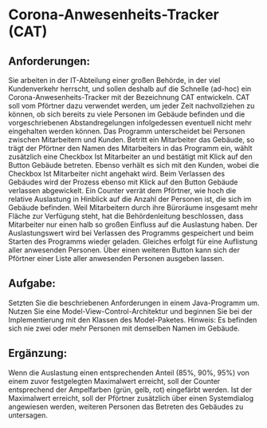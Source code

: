 # Corona-Anwesenheits-Tracker (CAT)

## Anforderungen: 
Sie arbeiten in der IT-Abteilung einer großen Behörde, in der viel Kundenverkehr herrscht, und sollen deshalb auf die Schnelle (ad-hoc) ein Corona-Anwesenheits-Tracker mit der Bezeichnung CAT entwickeln. CAT soll vom Pförtner dazu verwendet werden, um jeder Zeit nachvollziehen zu können, ob sich bereits zu viele Personen im Gebäude befinden und die vorgeschriebenen Abstandregelungen infolgedessen eventuell nicht mehr eingehalten werden können. Das Programm unterscheidet bei Personen zwischen Mitarbeitern und Kunden. Betritt ein Mitarbeiter das Gebäude, so trägt der Pförtner den Namen des Mitarbeiters in das Programm ein, wählt zusätzlich eine Checkbox Ist Mitarbeiter an und bestätigt mit Klick auf den Button Gebäude betreten. Ebenso verhält es sich mit den Kunden, wobei die Checkbox Ist Mitarbeiter nicht angehakt wird. Beim Verlassen des Gebäudes wird der Prozess ebenso mit Klick auf den Button Gebäude verlassen abgewickelt. Ein Counter verrät dem Pförtner, wie hoch die relative Auslastung in Hinblick auf die Anzahl der Personen ist, die sich im Gebäude befinden. Weil Mitarbeitern durch ihre Büroräume insgesamt mehr Fläche zur Verfügung steht, hat die Behördenleitung beschlossen, dass Mitarbeiter nur einen halb so großen Einfluss auf die Auslastung haben. Der Auslastungswert wird bei Verlassen des Programms gespeichert und beim Starten des Programms wieder geladen. Gleiches erfolgt für eine Auflistung aller anwesenden Personen. Über einen weiteren Button kann sich der Pförtner einer Liste aller anwesenden Personen ausgeben lassen.

## Aufgabe: 
Setzten Sie die beschriebenen Anforderungen in einem Java-Programm um. Nutzen Sie eine Model-View-Control-Architektur und beginnen Sie bei der Implementierung mit den Klassen des Model-Paketes. Hinweis: Es befinden sich nie zwei oder mehr Personen mit demselben Namen im Gebäude.

## Ergänzung: 
Wenn die Auslastung einen entsprechenden Anteil (85%, 90%, 95%) von einem zuvor festgelegten Maximalwert erreicht, soll der Counter entsprechend der Ampelfarben (grün, gelb, rot) eingefärbt werden. Ist der Maximalwert erreicht, soll der Pförtner zusätzlich über einen Systemdialog angewiesen werden, weiteren Personen das Betreten des Gebäudes zu untersagen.

